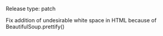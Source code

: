 Release type: patch

Fix addition of undesirable white space in HTML because of BeautifulSoup.prettify()
